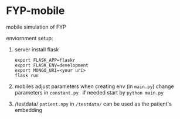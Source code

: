 # FYP-mobile

mobile simulation of FYP

enviornment setup:

1. server
   install flask

   ```cd server
   export FLASK_APP=flaskr
   export FLASK_ENV=development
   export MONGO_URI=<your uri>
   flask run
   ```

2. mobiles
   adjust parameters when creating env (in `main.py`)
   change parameters in `constant.py ` if needed
   start by `python main.py`

3. /testdata/
   `patient.npy` in `/testdata/` can be used as the patient's embedding

